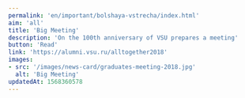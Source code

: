 ```yaml
---
permalink: 'en/important/bolshaya-vstrecha/index.html'
aim: 'all'
title: 'Big Meeting'
description: 'On the 100th anniversary of VSU prepares a meeting'
button: 'Read'
link: 'https://alumni.vsu.ru/alltogether2018'
images:
- src: '/images/news-card/graduates-meeting-2018.jpg'
  alt: 'Big Meeting'
updatedAt: 1568360578
---
```


